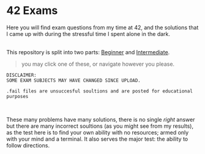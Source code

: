 # 42 Exams  

Here you will find exam questions from my time at 42, and the solutions that I came up with during the stressful time I spent alone in the dark.  
<br>

This repository is split into two parts: [Beginner] and [Intermediate].  

>you may click one of these, or navigate however you please.

```
DISCLAIMER:  
SOME EXAM SUBJECTS MAY HAVE CHANGED SINCE UPLOAD.

.fail files are unsuccesful soultions and are posted for educational purposes
```


<br>

These many problems have many solutions, there is no single _right_ answer but there are many incorrect soultions (as you might see from my results), as the test here is to find your own ability with no resources; armed only with your mind and a terminal. It also serves the major test: the ability to follow directions.

<br>


[Beginner]: https://github.com/rpeepz/42-Exams/tree/master/Beginner#beginner "Easy day"
[Intermediate]:  https://github.com/rpeepz/42-Exams/tree/master/Intermediate#intermediate "real shit"
